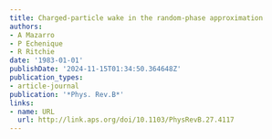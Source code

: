 ```yaml
---
title: Charged-particle wake in the random-phase approximation
authors:
- A Mazarro
- P Echenique
- R Ritchie
date: '1983-01-01'
publishDate: '2024-11-15T01:34:50.364648Z'
publication_types:
- article-journal
publication: '*Phys. Rev.B*'
links:
- name: URL
  url: http://link.aps.org/doi/10.1103/PhysRevB.27.4117
---
```

